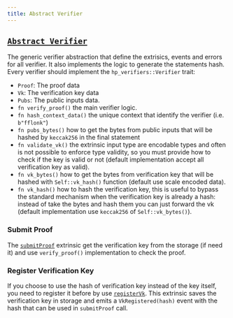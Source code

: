 ```yaml
---
title: Abstract Verifier
---
```


## [`Abstract Verifier`](https://github.com/HorizenLabs/NH-core/tree/main/pallets/verifiers)

The generic verifier abstraction that define the extrisics, events and errors for all verifier. It also
implements the logic to generate the statements hash. Every verifier should implement the
`hp_verifiers::Verifier` trait:

- `Proof`: The proof data
- `Vk`: The verification key data
- `Pubs`: The public inputs data.
- `fn verify_proof()` the main verifier logic.
- `fn hash_context_data()` the unique context that identify the verifier (i.e. `b"fflonk"`)
- `fn pubs_bytes()` how to get the bytes from public inputs that will be hashed by `keccak256` in the final statement
- `fn validate_vk()` the extrinsic input type are encodable types and often is not possible to enforce type validity,
so you must provide how to check if the key is valid or not (default implementation accept all verification key as valid).
- `fn vk_bytes()` how to get the bytes from verification key that will be hashed with `Self::vk_hash()` function (default
use scale encoded data).
- `fn vk_hash()` how to hash the verification key, this is useful to bypass the standard mechanism when the verification key is
already a hash: instead of take the bytes and hash them you can just forward the vk (default implementation use `keccak256` of
`Self::vk_bytes()`).

### Submit Proof

The [`submitProof`](https://github.com/HorizenLabs/NH-core/tree/main/pallets/verifiers/src/lib.rs#L213)
extrinsic get the verification key from the storage (if need it) and use `verify_proof()` implementation to check the proof.

### Register Verification Key

If you choose to use the hash of verification key instead of the key itself, you need to register it before by use
[`registerVk`](https://github.com/HorizenLabs/NH-core/tree/main/pallets/verifiers/src/lib.rs#L241). This
extrinsic saves the verification key in storage and emits a `VkRegistered(hash)` event with the hash that can be 
used in `submitProof` call.
